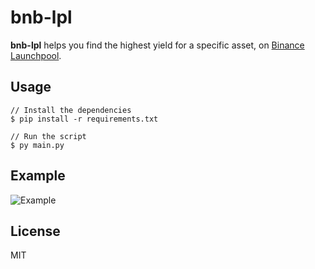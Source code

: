 # bnb-lpl

**bnb-lpl** helps you find the highest yield for a specific asset, on [Binance Launchpool](https://launchpad.binance.com/en/tab3).

## Usage

```shell script
// Install the dependencies
$ pip install -r requirements.txt

// Run the script
$ py main.py
```

## Example

![Example](https://ipfs.io/ipfs/Qmdgs9pJnRC3YUPpCJuTUneUeTCyAxtSy9jqTALzk4tMMA)

## License

MIT
